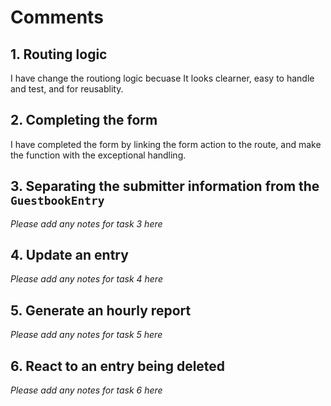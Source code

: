 # Comments

## 1. Routing logic

I have change the routiong logic becuase It looks clearner, easy to handle and test, and for reusablity.

## 2. Completing the form

I have completed the form by linking the form action to the route, and make the function with the exceptional handling.

## 3. Separating the submitter information from the `GuestbookEntry`

_Please add any notes for task 3 here_

## 4. Update an entry

_Please add any notes for task 4 here_

## 5. Generate an hourly report

_Please add any notes for task 5 here_

## 6. React to an entry being deleted

_Please add any notes for task 6 here_
